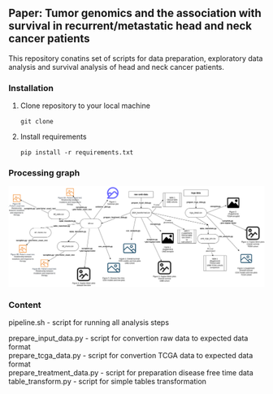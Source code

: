 ## Paper: Tumor genomics and the association with survival in recurrent/metastatic head and neck cancer patients 

This repository conatins set of scripts for data preparation, exploratory 
data analysis and survival analysis of head and neck cancer patients. 

### Installation

1. Clone repository to your local machine
    ```
    git clone
   
2. Install requirements
    ```
    pip install -r requirements.txt
    ```
### Processing graph

<img src="img/processing_graph_10_15_2024.png" width="1200">

   
### Content

pipeline.sh - script for running all analysis steps

prepare_input_data.py - script for convertion raw data to expected data format<br>
prepare_tcga_data.py - script for convertion TCGA data to expected data format<br>
prepare_treatment_data.py - script for preparation disease free time data <br> 
table_transform.py - script for simple tables transformation<br>


